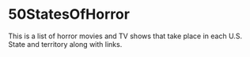 # 50StatesOfHorror
This is a list of horror movies and TV shows that take place in each U.S. State and territory along with links.
